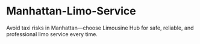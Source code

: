 # Manhattan-Limo-Service
Avoid taxi risks in Manhattan—choose Limousine Hub for safe, reliable, and professional limo service every time.
